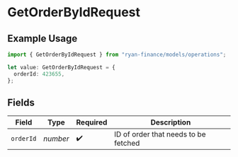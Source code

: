# GetOrderByIdRequest

## Example Usage

```typescript
import { GetOrderByIdRequest } from "ryan-finance/models/operations";

let value: GetOrderByIdRequest = {
  orderId: 423655,
};
```

## Fields

| Field                                | Type                                 | Required                             | Description                          |
| ------------------------------------ | ------------------------------------ | ------------------------------------ | ------------------------------------ |
| `orderId`                            | *number*                             | :heavy_check_mark:                   | ID of order that needs to be fetched |